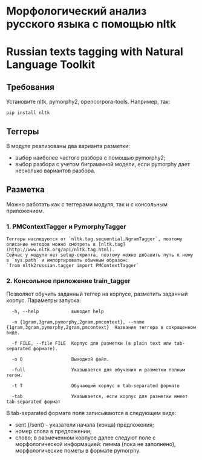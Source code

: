# Морфологический анализ русского языка с помощью nltk
# Russian texts tagging with Natural Language Toolkit

## Требования
Установите nltk, pymorphy2, opencorpora-tools. Например, так:

`pip install nltk`


## Теггеры
В модуле реализованы два варианта разметки:
- выбор наиболее частого разбора с помощью pymorphy2;
- выбор разбора с учетом биграммной модели, если pymorphy дает несколько вариантов разбора.

## Разметка

Можно работать как с теггерами модуля, так и с консольным приложением.

### 1. PMContextTagger и PymorphyTagger

    Теггеры наследуются от `nltk.tag.sequential.NgramTagger`, поэтому описание методов можно смотреть в [nltk.tag](http://www.nltk.org/api/nltk.tag.html).
    Сейчас у модуля нет setup-скрипта, поэтому можно добавить путь к нему в `sys.path` и импортировать обычным образом:
    `from nltk2russian.tagger import PMContextTagger`

### 2. Консольное приложение train_tagger

Позволяет обучить заданный теггер на корпусе, разметить заданный корпус.
Параметры запуска:

`  -h, --help            выводит help`

`  -n {1gram,3gram,pymorphy,2gram,pmcontext}, --name {1gram,3gram,pymorphy,2gram,pmcontext}  Название теггера в сокращенном виде.`
                        
`  -f FILE, --file FILE  Корпус для разметки (в plain text или tab-separated формате).`
  
`  -o O                  Выходной файл.`
  
`  -full                 Указывается для обучения и разметки полным тегом.`
  
`  -t T                  Обучающий корпус в tab-separated формате`
  
`  -tab                  Указывается, если корпус для разметки имеет tab-separated формат`
  
В tab-separated формате поля записываются в следующем виде:

- sent (/sent) - указатели начала (конца) предложения;
- номер слова в предложении;
- слово;
в размеченном корпусе далее следуют поле с морфологической информацией: лемма (пока не заполнено), морфологические пометы в формате pymorphy.
